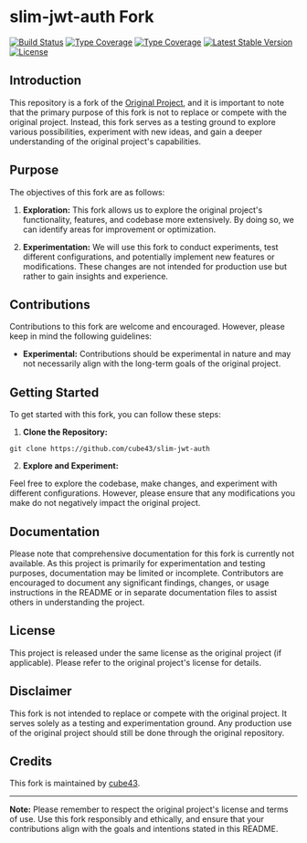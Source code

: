 # slim-jwt-auth Fork

[![Build Status](https://github.com/cube43/slim-jwt-auth/actions/workflows/continuous-integration.yml/badge.svg)](https://github.com/cube43/slim-jwt-auth/actions/workflows/continuous-integration.yml)
[![Type Coverage](https://shepherd.dev/github/cube43/slim-jwt-auth/coverage.svg)](https://shepherd.dev/github/cube43/slim-jwt-auth)
[![Type Coverage](https://shepherd.dev/github/cube43/slim-jwt-auth/level.svg)](https://shepherd.dev/github/cube43/slim-jwt-auth)
[![Latest Stable Version](https://poser.pugx.org/cube43/slim-jwt-auth/v/stable)](https://packagist.org/packages/cube43/slim-jwt-auth)
[![License](https://poser.pugx.org/cube43/slim-jwt-auth/license)](https://packagist.org/packages/cube43/slim-jwt-auth)


## Introduction

This repository is a fork of the [Original Project](https://github.com/tuupola/slim-jwt-auth), and it is important to note that the primary purpose of this fork is not to replace or compete with the original project. Instead, this fork serves as a testing ground to explore various possibilities, experiment with new ideas, and gain a deeper understanding of the original project's capabilities.

## Purpose

The objectives of this fork are as follows:

1. **Exploration:** This fork allows us to explore the original project's functionality, features, and codebase more extensively. By doing so, we can identify areas for improvement or optimization.

2. **Experimentation:** We will use this fork to conduct experiments, test different configurations, and potentially implement new features or modifications. These changes are not intended for production use but rather to gain insights and experience.

## Contributions

Contributions to this fork are welcome and encouraged. However, please keep in mind the following guidelines:

- **Experimental:** Contributions should be experimental in nature and may not necessarily align with the long-term goals of the original project.

## Getting Started

To get started with this fork, you can follow these steps:

1. **Clone the Repository:**

`git clone https://github.com/cube43/slim-jwt-auth`


2. **Explore and Experiment:**

Feel free to explore the codebase, make changes, and experiment with different configurations. However, please ensure that any modifications you make do not negatively impact the original project.

## Documentation

Please note that comprehensive documentation for this fork is currently not available. As this project is primarily for experimentation and testing purposes, documentation may be limited or incomplete. Contributors are encouraged to document any significant findings, changes, or usage instructions in the README or in separate documentation files to assist others in understanding the project.

## License

This project is released under the same license as the original project (if applicable). Please refer to the original project's license for details.

## Disclaimer

This fork is not intended to replace or compete with the original project. It serves solely as a testing and experimentation ground. Any production use of the original project should still be done through the original repository.

## Credits

This fork is maintained by [cube43](https://github.com/cube43).

---

**Note:** Please remember to respect the original project's license and terms of use. Use this fork responsibly and ethically, and ensure that your contributions align with the goals and intentions stated in this README.
